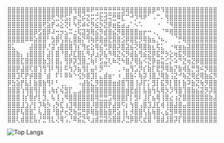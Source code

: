 ⣿⣿⣿⣿⣿⣿⣿⣿⣿⣿⣿⣿⣿⣿⣿⢻⣿⣿⠿⠟⢛⣛⣛⣛⣛⣛⣻⢿⣿⣿⣿⣿⣿⡿⠛⠹⣿⣿⣿⣿⣿⣿⣿⣿⣿⣿⣿⣿
⣿⣿⣿⣿⣿⣿⣿⣿⣿⣿⢟⣙⢟⣫⡅⡶⣙⡮⣝⡭⡩⣗⣺⢭⣛⠿⣏⠉⠚⡹⠻⠟⠁⠠⠉⠄⢻⣿⣿⣿⣿⣿⣿⣿⣿⣿⣿⣿
⣿⣿⣿⣿⣿⣿⣿⣿⢟⣵⡟⠴⣕⢝⠇⠳⡫⠾⠮⡻⣮⡳⣝⡿⣶⣯⣴⣠⠁⠢⠡⠀⠀⠀⠐⠀⠈⠻⣿⣿⣿⣿⣿⣿⣿⣿⣿⣿
⣿⣿⣿⣿⣿⣿⡿⣫⣿⡿⠼⢒⡲⣢⠭⣐⢯⣽⣻⢿⣮⡻⣾⣿⣮⡻⣿⣿⣿⣿⣶⡖⠒⠠⡀⠈⠛⢿⣿⣿⣿⣿⣿⣿⣿⣿⣿⣿
⣿⣿⣿⣿⠿⠿⣵⣿⣿⠃⣳⣿⢣⣿⣆⣿⣷⡝⢻⢷⡿⣿⣾⣟⣿⣿⣪⡿⣿⣟⡻⢿⣷⣦⡘⠦⡀⠀⠈⡛⢿⣿⣿⣿⣿⣿⣿⣿
⣿⣅⠀⠀⠀⣼⣿⣿⡿⡘⣽⢡⣿⣿⣿⢹⡎⢻⣖⣕⢿⣮⢛⡿⣿⡽⣿⣽⣮⢝⢿⣿⣷⣆⢯⣅⠀⠐⢶⣶⣦⣽⣿⣿⣿⣿⣿⣿
⣿⣿⣷⡄⢰⣿⣿⣿⡇⣼⡇⣿⠘⣿⡼⣏⣿⣇⠻⡼⣰⡽⣧⠻⢿⣝⢮⡻⣾⣧⢻⣮⣝⡿⣯⡛⡳⣕⢶⣯⡻⣿⣿⣿⣿⣿⣿⣿
⣿⣿⣿⣏⣿⣿⣿⣿⣷⣹⡇⣿⡄⢻⡿⡽⣹⣿⣈⢷⠇⣫⣬⢇⠷⢝⠳⣿⡜⢿⣧⠪⣝⡿⣶⣭⣊⡕⠵⠙⣝⢶⣝⡿⣿⣿⣿⣿
⣿⣿⡿⣼⣿⢏⣿⢹⢻⢹⠇⢻⡇⠯⢳⡹⣦⢻⡇⣤⠇⡻⠉⠁⠀⢀⠰⣤⢻⣡⡻⡎⣷⡏⣟⡻⢿⣷⡝⣷⢾⣧⡛⣻⠮⡻⣿⣿
⣿⣿⣹⢏⡟⡾⣿⣿⠈⣾⠀⠏⠇⠿⠷⠑⢪⡳⣿⣹⡇⣄⣾⣶⠂⠰⢀⣿⣷⠅⢷⡽⢸⣿⣘⢿⣷⢨⣝⠚⢷⣝⢿⣞⢿⣷⣮⡻
⡿⣳⣵⡟⣧⡇⣷⣿⣷⢻⠇⠃⢀⡀⠀⠀⠠⣼⣷⣅⡻⣿⣿⣿⣶⣾⣿⢹⣿⢸⡼⡏⡅⣻⡇⣯⡻⡇⣿⡇⣷⠽⣷⣝⢷⡻⣿⣿
⣿⣿⣿⢱⢻⣿⢻⡇⣿⢠⢷⡎⢮⣻⡏⣀⣠⣿⣿⢿⣿⣿⣿⣿⣿⣿⣿⣾⣟⣾⡇⣧⣷⢳⢧⢿⡳⡹⢻⣿⢹⣿⣷⣮⣽⡻⡽⣿
⣿⣿⣿⢸⡎⣿⡞⡇⣹⡀⢧⢸⢠⠻⣿⣿⣿⣿⣿⣿⢿⣛⣛⣩⢿⣿⣿⡏⡇⣻⠇⣸⡏⣦⢿⢸⣿⣔⢰⡝⣿⣿⣿⣿⣿⣿⣷⣼
⣿⣿⣿⣸⣱⡜⡇⡹⢷⡳⢠⡳⣏⢰⣹⢿⣿⣿⣿⡸⣿⣿⣿⡟⣼⣿⠫⡆⢳⣿⢠⣿⣹⣸⣏⢾⢸⣿⣼⣿⣤⣿⣿⣿⣿⣿⣿⣿
⣿⣿⡟⢧⣿⣿⡁⢧⣸⣿⠘⣿⡞⢖⣝⢷⣭⣛⡿⢿⣷⣿⣷⣿⢟⣵⢸⡆⡺⣿⣿⢣⣧⢷⣿⢄⣮⣻⠿⢿⣿⣿⣿⣿⣿⣿⣿⣿
⣿⣿⢇⣾⣿⣟⣧⡜⣛⢻⣇⢜⢿⢡⡘⠿⣮⣝⠻⣰⣾⣭⣽⣵⣿⣿⡸⣙⡿⣿⢏⣞⣿⠘⣿⣾⣸⣿⡽⡏⣿⣿⣿⣿⣿⣿⣿⣿

![Top Langs](https://github-readme-stats.vercel.app/api/top-langs/?username=miksuy&layout=compact&theme=dark)
